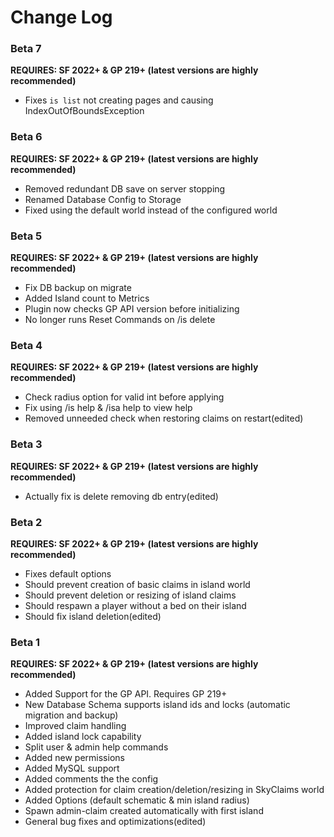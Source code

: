 # Change Log
### Beta 7
**REQUIRES: SF 2022+ & GP 219+ (latest versions are highly recommended)**
- Fixes `is list` not creating pages and causing IndexOutOfBoundsException
### Beta 6
**REQUIRES: SF 2022+ & GP 219+ (latest versions are highly recommended)**
- Removed redundant DB save on server stopping
- Renamed Database Config to Storage
- Fixed using the default world instead of the configured world
### Beta 5
**REQUIRES: SF 2022+ & GP 219+ (latest versions are highly recommended)**
- Fix DB backup on migrate
- Added Island count to Metrics
- Plugin now checks GP API version before initializing
- No longer runs Reset Commands on /is delete
### Beta 4
**REQUIRES: SF 2022+ & GP 219+ (latest versions are highly recommended)**
- Check radius option for valid int before applying
- Fix using /is help & /isa help to view help
- Removed unneeded check when restoring claims on restart(edited)
### Beta 3
**REQUIRES: SF 2022+ & GP 219+ (latest versions are highly recommended)**
- Actually fix is delete removing db entry(edited)
### Beta 2
**REQUIRES: SF 2022+ & GP 219+ (latest versions are highly recommended)**
- Fixes default options
- Should prevent creation of basic claims in island world
- Should prevent deletion or resizing of island claims
- Should respawn a player without a bed on their island
- Should fix island deletion(edited)
### Beta 1
**REQUIRES: SF 2022+ & GP 219+ (latest versions are highly recommended)**
- Added Support for the GP API. Requires GP 219+
- New Database Schema supports island ids and locks (automatic migration and backup)
- Improved claim handling
- Added island lock capability
- Split user & admin help commands
- Added new permissions
- Added MySQL support
- Added comments the the config
- Added protection for claim creation/deletion/resizing in SkyClaims world
- Added Options (default schematic & min island radius)
- Spawn admin-claim created automatically with first island
- General bug fixes and optimizations(edited)